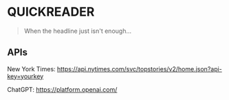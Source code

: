 # QUICKREADER

> When the headline just isn't enough...

## APIs

New York Times: https://api.nytimes.com/svc/topstories/v2/home.json?api-key=yourkey

ChatGPT: https://platform.openai.com/
